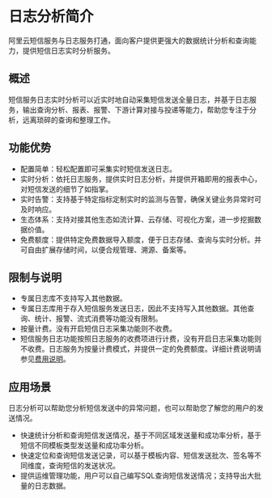 # 日志分析简介

阿里云短信服务与日志服务打通，面向客户提供更强大的数据统计分析和查询能力，提供短信日志实时分析服务。

## 概述

短信服务日志实时分析可以近实时地自动采集短信发送全量日志，并基于日志服务，输出查询分析、报表、报警、下游计算对接与投递等能力，帮助您专注于分析，远离琐碎的查询和整理工作。

## 功能优势

-   配置简单：轻松配置即可采集实时短信发送日志。
-   实时分析：依托日志服务，提供实时日志分析，并提供开箱即用的报表中心，对短信发送的细节了如指掌。
-   实时告警：支持基于特定指标定制实时的监测与告警，确保关键业务异常时可及时响应。
-   生态体系：支持对接其他生态如流计算、云存储、可视化方案，进一步挖掘数据价值。
-   免费额度：提供特定免费数据导入额度，便于日志存储、查询与实时分析。并可自由扩展存储时间，以便合规管理、溯源、备案等。

## 限制与说明

-   专属日志库不支持写入其他数据。
-   专属日志库用于存入短信服务发送日志，因此不支持写入其他数据。其他查询、统计、报警、流式消费等功能没有限制。
-   按量计费。没有开启短信日志采集功能则不收费。
-   短信服务日志功能按照日志服务的收费项进行计费，没有开启日志采集功能则不收费。日志服务为按量计费模式，并提供一定的免费额度。详细计费说明请参见[费用说明](https://help.aliyun.com/document_detail/147293.html)。

## 应用场景

日志分析可以帮助您分析短信发送中的异常问题，也可以帮助您了解您的用户的发送情况。

-   快速统计分析和查询短信发送情况，基于不同区域发送量和成功率分析，基于短信不同模板类型发送量和成功率分析。
-   快速定位和查询短信发送记录，可以基于模板内容、短信发送批次、签名等不同维度，查询短信的发送状况。
-   提供运维管理功能，用户可以自己编写SQL查询短信发送情况；支持导出大批量的日志数据。

